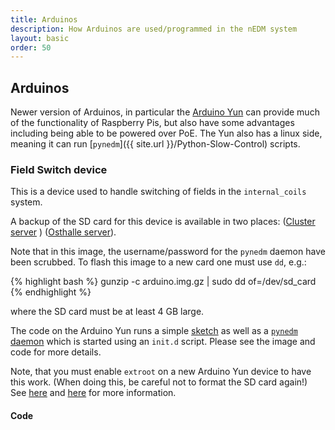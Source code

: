 ```yaml
---
title: Arduinos
description: How Arduinos are used/programmed in the nEDM system
layout: basic
order: 50
---
```


## Arduinos

Newer version of Arduinos, in particular the [Arduino Yun](https://www.arduino.cc/en/Main/ArduinoBoardYun)
can provide much of the functionality of Raspberry Pis, but also have some
advantages including being able to be powered over PoE.  The Yun also has a
linux side, meaning it can run [`pynedm`]({{ site.url }}/Python-Slow-Control)
scripts.

### Field Switch device

This is a device used to handle switching of fields in the `internal_coils`
system.

A backup of the SD card for this device is available in two places:
([Cluster server](http://10.155.59.88/_attachments/nedm%2Fsystem_health/arduino_backup/arduino.img.gz) ) ([Osthalle server](http://db.nedm1/_attachments/nedm%2Fsystem_health/arduino_backup/arduino.img.gz)).

Note that in this image, the username/password for the `pynedm` daemon have
been scrubbed.  To flash this image to a new card one must use `dd`, e.g.:

{% highlight bash %}
gunzip -c arduino.img.gz | sudo dd of=/dev/sd_card
{% endhighlight %}

where the SD card must be at least 4 GB large.

The code on the Arduino Yun runs a simple [sketch](#code) as well as a
[`pynedm` daemon](#code) which is started using an `init.d` script.
Please see the image and code for more details.

Note, that you must enable `extroot` on a new Arduino Yun device to have this
work.  (When doing this, be careful not to format the SD card again!)  See
[here](https://www.arduino.cc/en/Tutorial/ExpandingYunDiskSpace) and
[here](http://wiki.openwrt.org/doc/howto/extroot) for more information.

#### Code

<script src="https://gist.github.com/mgmarino/9ecdff8780a42ee803f5.js"></script>

